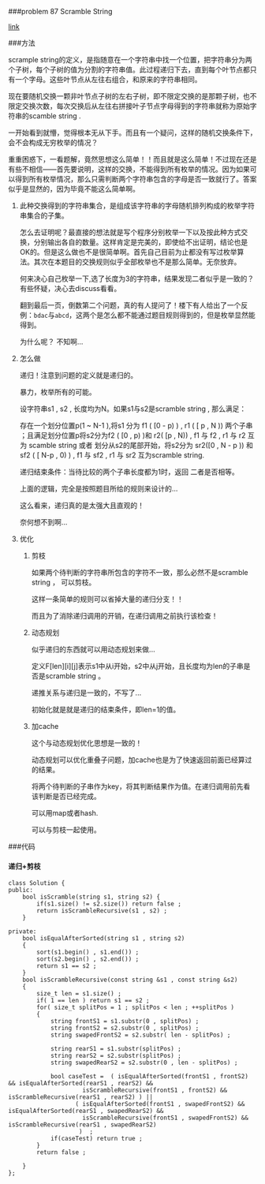 ###problem 87 Scramble String

[link](https://leetcode.com/problems/scramble-string/)


###方法

scrample string的定义，是指随意在一个字符串中找一个位置，把字符串分为两个子树，每个子树的值为分割的字符串值。此过程递归下去，直到每个叶节点都只有一个字母。这些叶节点从左往右组合，和原来的字符串相同。

现在要随机交换一颗非叶节点子树的左右子树，即不限定交换的是那颗子树，也不限定交换次数，每次交换后从左往右拼接叶子节点字母得到的字符串就称为原始字符串的scamble string .

一开始看到就懵，觉得根本无从下手。而且有一个疑问，这样的随机交换条件下，会不会构成无穷枚举的情况？

重重困惑下，一看题解，竟然思想这么简单！！而且就是这么简单！不过现在还是有些不相信——首先要说明，这样的交换，不能得到所有枚举的情况。因为如果可以得到所有枚举情况，那么只需判断两个字符串包含的字母是否一致就行了。答案似乎是显然的，因为毕竟不能这么简单啊。


1. 此种交换得到的字符串集合，是组成该字符串的字母随机排列构成的枚举字符串集合的子集。

    怎么去证明呢？最直接的想法就是写个程序分别枚举一下以及按此种方式交换，分别输出各自的数量。这样肯定是完美的，即使给不出证明，结论也是OK的。但是这么做也不是很简单啊。首先自己目前为止都没有写过枚举算法。其次在本题目的交换规则似乎全部枚举也不是那么简单。无奈放弃。

    何来决心自己枚举一下,选了长度为3的字符串，结果发现二者似乎是一致的？有些怀疑，决心去discuss看看。

    翻到最后一页，倒数第二个问题，真的有人提问了！楼下有人给出了一个反例：`bdac`与`abcd`，这两个是怎么都不能通过题目规则得到的，但是枚举显然能得到。

    为什么呢？ 不知啊...

2. 怎么做

    递归！注意到问题的定义就是递归的。

    暴力，枚举所有的可能。

    设字符串s1 , s2 , 长度均为N。如果s1与s2是scramble string , 那么满足：

    存在一个划分位置p(1 ~ N-1 ),将s1 分为 f1 ( [0 - p) ) , r1 ( [ p , N )) 两个子串 ；且满足划分位置p将s2分为f2 ( [0 , p) )和 r2( [p , N)) , f1 与 f2 , r1 与 r2 互为 scamble string 或者 划分从s2的尾部开始，将s2分为 sr2([0 , N - p )) 和 sf2 ( [ N-p , 0) ) , f1 与 sf2 , r1 与 sr2 互为scramble string.

    递归结束条件：当待比较的两个子串长度都为1时，返回 二者是否相等。

    上面的逻辑，完全是按照题目所给的规则来设计的... 

    这么看来，递归真的是太强大且直观的！ 

    奈何想不到啊...

3. 优化

    1. 剪枝

        如果两个待判断的字符串所包含的字符不一致，那么必然不是scramble string ， 可以剪枝。

        这样一条简单的规则可以省掉大量的递归分支！！ 

        而且为了消除递归调用的开销，在递归调用之前执行该检查！

    2. 动态规划

        似乎递归的东西就可以用动态规划来做...

        定义F[len\][i\][j\]表示s1中从i开始，s2中从j开始，且长度均为len的子串是否是scramble string 。

        递推关系与递归是一致的，不写了...

        初始化就是就是递归的结束条件，即len=1的值。

    3. 加cache

        这个与动态规划优化思想是一致的！

        动态规划可以优化重叠子问题，加cache也是为了快速返回前面已经算过的结果。

        将两个待判断的子串作为key，将其判断结果作为值。在递归调用前先看该判断是否已经完成。

        可以用map或者hash.

        可以与剪枝一起使用。

###代码

#### 递归+剪枝

    class Solution {
    public:
        bool isScramble(string s1, string s2) {
            if(s1.size() != s2.size()) return false ;
            return isScrambleRecursive(s1 , s2) ;
        }

    private:
        bool isEqualAfterSorted(string s1 , string s2)
        {
            sort(s1.begin() , s1.end()) ;
            sort(s2.begin() , s2.end()) ;
            return s1 == s2 ;
        }
        bool isScrambleRecursive(const string &s1 , const string &s2)
        {
            size_t len = s1.size() ;
            if( 1 == len ) return s1 == s2 ;
            for( size_t splitPos = 1 ; splitPos < len ; ++splitPos )
            {
                string frontS1 = s1.substr(0 , splitPos) ;
                string frontS2 = s2.substr(0 , splitPos) ;
                string swapedFrontS2 = s2.substr( len - splitPos) ;
                
                string rearS1 = s1.substr(splitPos) ;
                string rearS2 = s2.substr(splitPos) ;
                string swapedRearS2 = s2.substr(0 , len - splitPos) ;
                
                bool caseTest =  ( isEqualAfterSorted(frontS1 , frontS2) && isEqualAfterSorted(rearS1 , rearS2) && 
                         isScrambleRecursive(frontS1 , frontS2) && isScrambleRecursive(rearS1 , rearS2) ) ||
                       ( isEqualAfterSorted(frontS1 , swapedFrontS2) && isEqualAfterSorted(rearS1 , swapedRearS2) &&
                         isScrambleRecursive(frontS1 , swapedFrontS2) && isScrambleRecursive(rearS1 , swapedRearS2)
                        )  ;
                if(caseTest) return true ;
            }
            return false ;
            
        }
    };